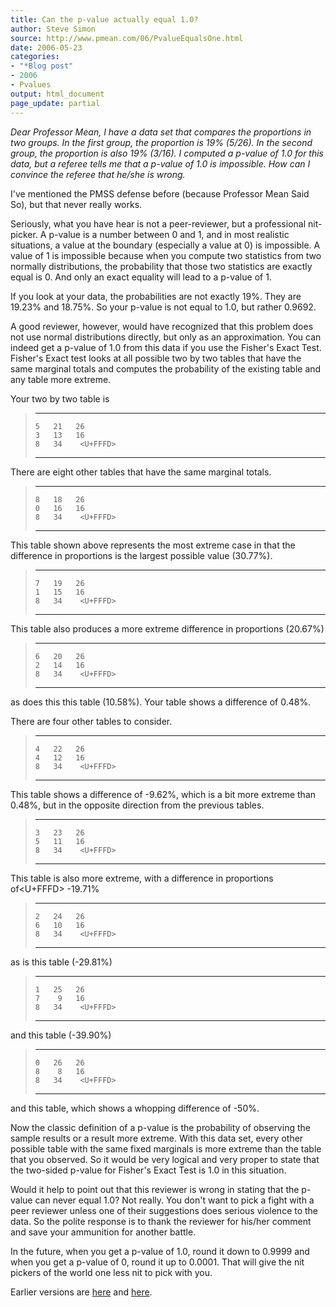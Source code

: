 ```yaml
---
title: Can the p-value actually equal 1.0?
author: Steve Simon
source: http://www.pmean.com/06/PvalueEqualsOne.html
date: 2006-05-23
categories:
- "*Blog post"
- 2006
- Pvalues
output: html_document
page_update: partial
---
```


*Dear Professor Mean, I have a data set that compares the proportions in
two groups. In the first group, the proportion is 19% (5/26). In the
second group, the proportion is also 19% (3/16). I computed a p-value of
1.0 for this data, but a referee tells me that a p-value of 1.0 is
impossible. How can I convince the referee that he/she is wrong.*

I've mentioned the PMSS defense before (because Professor Mean Said
So), but that never really works.

Seriously, what you have hear is not a peer-reviewer, but a professional
nit-picker. A p-value is a number between 0 and 1, and in most realistic
situations, a value at the boundary (especially a value at 0) is
impossible. A value of 1 is impossible because when you compute two
statistics from two normally distributions, the probability that those
two statistics are exactly equal is 0. And only an exact equality will
lead to a p-value of 1.

If you look at your data, the probabilities are not exactly 19%. They
are 19.23% and 18.75%. So your p-value is not equal to 1.0, but rather
0.9692.

A good reviewer, however, would have recognized that this problem does
not use normal distributions directly, but only as an approximation. You
can indeed get a p-value of 1.0 from this data if you use the Fisher's
Exact Test. Fisher's Exact test looks at all possible two by two tables
that have the same marginal totals and computes the probability of the
existing table and any table more extreme.

Your two by two table is

>   --- ---- ----
>     5   21   26
>     3   13   16
>     8   34    <U+FFFD>
>   --- ---- ----
>
There are eight other tables that have the same marginal totals.

>   --- ---- ----
>     8   18   26
>     0   16   16
>     8   34    <U+FFFD>
>   --- ---- ----
>
This table shown above represents the most extreme case in that the
difference in proportions is the largest possible value (30.77%).

>   --- ---- ----
>     7   19   26
>     1   15   16
>     8   34    <U+FFFD>
>   --- ---- ----
>
This table also produces a more extreme difference in proportions
(20.67%)

>   --- ---- ----
>     6   20   26
>     2   14   16
>     8   34    <U+FFFD>
>   --- ---- ----
>
as does this this table (10.58%). Your table shows a difference of
0.48%.

There are four other tables to consider.

>   --- ---- ----
>     4   22   26
>     4   12   16
>     8   34    <U+FFFD>
>   --- ---- ----
>
This table shows a difference of -9.62%, which is a bit more extreme
than 0.48%, but in the opposite direction from the previous tables.

>   --- ---- ----
>     3   23   26
>     5   11   16
>     8   34    <U+FFFD>
>   --- ---- ----
>
This table is also more extreme, with a difference in proportions of<U+FFFD>
-19.71%

>   --- ---- ----
>     2   24   26
>     6   10   16
>     8   34    <U+FFFD>
>   --- ---- ----
>
as is this table (-29.81%)

>   --- ---- ----
>     1   25   26
>     7    9   16
>     8   34    <U+FFFD>
>   --- ---- ----
>
and this table (-39.90%)

>   --- ---- ----
>     0   26   26
>     8    8   16
>     8   34    <U+FFFD>
>   --- ---- ----
>
and this table, which shows a whopping difference of -50%.

Now the classic definition of a p-value is the probability of observing
the sample results or a result more extreme. With this data set, every
other possible table with the same fixed marginals is more extreme than
the table that you observed. So it would be very logical and very proper
to state that the two-sided p-value for Fisher's Exact Test is 1.0 in
this situation.

Would it help to point out that this reviewer is wrong in stating that
the p-value can never equal 1.0? Not really. You don't want to pick a
fight with a peer reviewer unless one of their suggestions does serious
violence to the data. So the polite response is to thank the reviewer
for his/her comment and save your ammunition for another battle.

In the future, when you get a p-value of 1.0, round it down to 0.9999
and when you get a p-value of 0, round it up to 0.0001. That will give
the nit pickers of the world one less nit to pick with you.

Earlier versions are [here][sim1] and [here][sim2].

[sim1]: http://www.pmean.com/06/PvalueEqualsOne.html
[sim2]: http://new.pmean.com/PvalueEqualsOne/

